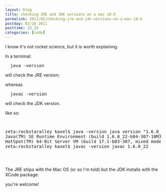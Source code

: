 ```yaml
---
layout: blog
title: checking JRE and JDK versions on a mac 10.6
permalink: 2011/02/checking-jre-and-jdk-versions-on-a-mac-10-6
postday: 02/28 2011
posttime: 23_24
categories: [code]
---
```


<p>I know it&#039;s not rocket science, but it is worth explaining.</p>
<p>In a terminal:</p>
<pre>
  java -version
</pre><p>
will check the JRE version;</p>
<p>whereas</p>
<pre>
  javac -version
</pre><p>
will check the JDK version.</p>
<p>like so:</p>
<pre>

zeta:rockstaralley kaxel$ java -version
java version "1.6.0_22"
Java(TM) SE Runtime Environment (build 1.6.0_22-b04-307-10M3261)
Java HotSpot(TM) 64-Bit Server VM (build 17.1-b03-307, mixed mode)
zeta:rockstaralley kaxel$ javac -version
javac 1.6.0_22

</pre><p>
The JRE ships with the Mac OS (or so I&#039;m told) but the JDK installs with the XCode package.</p>
<p>you&#039;re welcome!</p>
